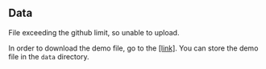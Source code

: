 ## Data

File exceeding the github limit, so unable to upload.

In order to download the demo file, go to the [[link]](https://drive.google.com/file/d/1aQTiI7U2RznnVqTZjYVrLmyJ9MSC-ldt/view). You can store the demo file in the `data` directory.
